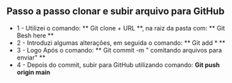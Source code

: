 ## Passo a passo clonar e subir arquivo para GitHub 

- 1 - Utilizei o comando:  ** Git clone + URL **, na raiz da pasta com: ** Git Besh here ** 
- 2 - Introduzi algumas alterações, em seguida o comando: ** Git add * **
- 3 - Logo Após o comando: ** Git commit -m " comitando arquivos para enviar" **
- 4 - Depois do commit, subir para GitHub utilizando comando: **Git push origin main**
